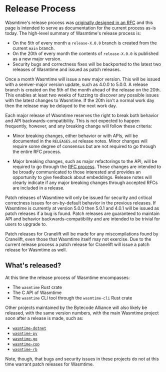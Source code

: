 # Release Process

Wasmtime's release process was [originally designed in an RFC][rfc4] and this
page is intended to serve as documentation for the current process as-is today.
The high-level summary of Wasmtime's release process is:

* On the 5th of every month a `release-X.0.0` branch is created from the current
  `main` branch.
* On the 20th of every month the contents of `release-X.0.0` is published as a
  new major version.
* Security bugs and correctness fixes will be backported to the latest two
  releases of Wasmtime and issued as patch releases.

Once a month Wasmtime will issue a new major version. This will be issued with a
semver-major version update, such as 4.0.0 to 5.0.0. A release branch is created
on the 5th of the month ahead of the release on the 20th. This enables at least
two weeks of fuzzing to discover any possible issues with the latest changes to
Wasmtime. If the 20th isn't a normal work day then the release may be delayed to
the next work day.

Each major release of Wasmtime reserves the right to break both behavior and API
backwards-compatibility. This is not expected to happen frequently, however, and
any breaking change will follow these criteria:

* Minor breaking changes, either behavior or with APIs, will be documented in
  the `RELEASES.md` release notes. Minor changes will require some degree of
  consensus but are not required to go through the entire RFC process.

* Major breaking changes, such as major refactorings to the API, will be
  required to go through the [RFC process]. These changes are intended to be
  broadly communicated to those interested and provides an opportunity to give
  feedback about embeddings. Release notes will clearly indicate if any major
  breaking changes through accepted RFCs are included in a release.

Patch releases of Wasmtime will only be issued for security and critical
correctness issues for on-by-default behavior in the previous releases. If
Wasmtime is currently at version 5.0.0 then 5.0.1 and 4.0.1 will be issued as
patch releases if a bug is found. Patch releases are guaranteed to maintain API
and behavior backwards-compatibility and are intended to be trivial for users to
upgrade to.

Patch releases for Cranelift will be made for any miscompilations found by
Cranelift, even those that Wasmtime itself may not exercise. Due to the current
release process a patch release for Cranelift will issue a patch release for
Wasmtime as well.

## What's released?

At this time the release process of Wasmtime encompasses:

* The `wasmtime` Rust crate
* The C API of Wasmtime
* The `wasmtime` CLI tool through the `wasmtime-cli` Rust crate

Other projects maintained by the Bytecode Alliance will also likely be released,
with the same version numbers, with the main Wasmtime project soon after a
release is made, such as:

* [`wasmtime-dotnet`](https://github.com/bytecodealliance/wasmtime-dotnet)
* [`wasmtime-py`](https://github.com/bytecodealliance/wasmtime-py)
* [`wasmtime-go`](https://github.com/bytecodealliance/wasmtime-go)
* [`wasmtime-cpp`](https://github.com/bytecodealliance/wasmtime-cpp)
* [`wasmtime-rb`](https://github.com/bytecodealliance/wasmtime-rb)

Note, though, that bugs and security issues in these projects do not at this
time warrant patch releases for Wasmtime.

[rfc4]: https://github.com/bytecodealliance/rfcs/blob/main/accepted/wasmtime-one-dot-oh.md
[RFC process]: https://github.com/bytecodealliance/rfcs
